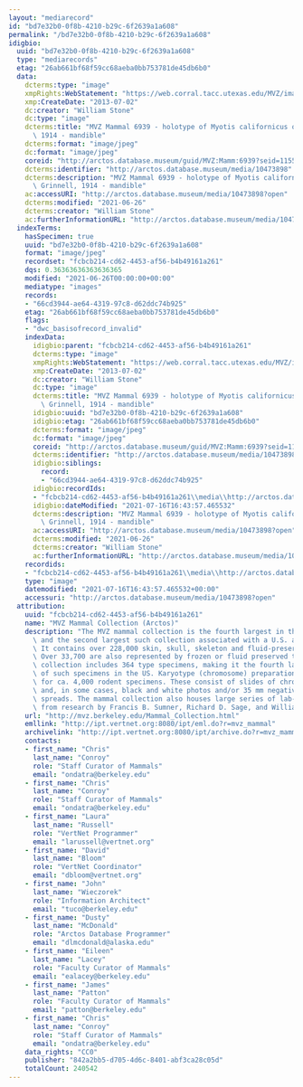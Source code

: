 ```yaml
---
layout: "mediarecord"
id: "bd7e32b0-0f8b-4210-b29c-6f2639a1a608"
permalink: "/bd7e32b0-0f8b-4210-b29c-6f2639a1a608"
idigbio:
  uuid: "bd7e32b0-0f8b-4210-b29c-6f2639a1a608"
  type: "mediarecords"
  etag: "26ab661bf68f59cc68aeba0bb753781de45db6b0"
  data:
    dcterms:type: "image"
    xmpRights:WebStatement: "https://web.corral.tacc.utexas.edu/MVZ/images/MVZ_img/images/jpg/img_15257.jpg"
    xmp:CreateDate: "2013-07-02"
    dc:creator: "William Stone"
    dc:type: "image"
    dcterms:title: "MVZ Mammal 6939 - holotype of Myotis californicus quercinus Grinnell,\
      \ 1914 - mandible"
    dcterms:format: "image/jpeg"
    dc:format: "image/jpeg"
    coreid: "http://arctos.database.museum/guid/MVZ:Mamm:6939?seid=1155924"
    dcterms:identifier: "http://arctos.database.museum/media/10473898"
    dcterms:description: "MVZ Mammal 6939 - holotype of Myotis californicus quercinus\
      \ Grinnell, 1914 - mandible"
    ac:accessURI: "http://arctos.database.museum/media/10473898?open"
    dcterms:modified: "2021-06-26"
    dcterms:creator: "William Stone"
    ac:furtherInformationURL: "http://arctos.database.museum/media/10473898"
  indexTerms:
    hasSpecimen: true
    uuid: "bd7e32b0-0f8b-4210-b29c-6f2639a1a608"
    format: "image/jpeg"
    recordset: "fcbcb214-cd62-4453-af56-b4b49161a261"
    dqs: 0.36363636363636365
    modified: "2021-06-26T00:00:00+00:00"
    mediatype: "images"
    records:
    - "66cd3944-ae64-4319-97c8-d62ddc74b925"
    etag: "26ab661bf68f59cc68aeba0bb753781de45db6b0"
    flags:
    - "dwc_basisofrecord_invalid"
    indexData:
      idigbio:parent: "fcbcb214-cd62-4453-af56-b4b49161a261"
      dcterms:type: "image"
      xmpRights:WebStatement: "https://web.corral.tacc.utexas.edu/MVZ/images/MVZ_img/images/jpg/img_15257.jpg"
      xmp:CreateDate: "2013-07-02"
      dc:creator: "William Stone"
      dc:type: "image"
      dcterms:title: "MVZ Mammal 6939 - holotype of Myotis californicus quercinus\
        \ Grinnell, 1914 - mandible"
      idigbio:uuid: "bd7e32b0-0f8b-4210-b29c-6f2639a1a608"
      idigbio:etag: "26ab661bf68f59cc68aeba0bb753781de45db6b0"
      dcterms:format: "image/jpeg"
      dc:format: "image/jpeg"
      coreid: "http://arctos.database.museum/guid/MVZ:Mamm:6939?seid=1155924"
      dcterms:identifier: "http://arctos.database.museum/media/10473898"
      idigbio:siblings:
        record:
        - "66cd3944-ae64-4319-97c8-d62ddc74b925"
      idigbio:recordIds:
      - "fcbcb214-cd62-4453-af56-b4b49161a261\\media\\http://arctos.database.museum/media/10473898"
      idigbio:dateModified: "2021-07-16T16:43:57.465532"
      dcterms:description: "MVZ Mammal 6939 - holotype of Myotis californicus quercinus\
        \ Grinnell, 1914 - mandible"
      ac:accessURI: "http://arctos.database.museum/media/10473898?open"
      dcterms:modified: "2021-06-26"
      dcterms:creator: "William Stone"
      ac:furtherInformationURL: "http://arctos.database.museum/media/10473898"
    recordids:
    - "fcbcb214-cd62-4453-af56-b4b49161a261\\media\\http://arctos.database.museum/media/10473898"
    type: "image"
    datemodified: "2021-07-16T16:43:57.465532+00:00"
    accessuri: "http://arctos.database.museum/media/10473898?open"
  attribution:
    uuid: "fcbcb214-cd62-4453-af56-b4b49161a261"
    name: "MVZ Mammal Collection (Arctos)"
    description: "The MVZ mammal collection is the fourth largest in the United States\
      \ and the second largest such collection associated with a U.S. academic institution.\
      \ It contains over 228,000 skin, skull, skeleton and fluid-preserved specimens.\
      \ Over 33,700 are also represented by frozen or fluid preserved tissues. The\
      \ collection includes 364 type specimens, making it the fourth largest collection\
      \ of such specimens in the US. Karyotype (chromosome) preparations are available\
      \ for ca. 4,000 rodent specimens. These consist of slides of chromosome preparations\
      \ and, in some cases, black and white photos and/or 35 mm negatives of chromosome\
      \ spreads. The mammal collection also houses large series of lab-raised specimens\
      \ from research by Francis B. Sumner, Richard D. Sage, and William Z. Lidicker."
    url: "http://mvz.berkeley.edu/Mammal_Collection.html"
    emllink: "http://ipt.vertnet.org:8080/ipt/eml.do?r=mvz_mammal"
    archivelink: "http://ipt.vertnet.org:8080/ipt/archive.do?r=mvz_mammal"
    contacts:
    - first_name: "Chris"
      last_name: "Conroy"
      role: "Staff Curator of Mammals"
      email: "ondatra@berkeley.edu"
    - first_name: "Chris"
      last_name: "Conroy"
      role: "Staff Curator of Mammals"
      email: "ondatra@berkeley.edu"
    - first_name: "Laura"
      last_name: "Russell"
      role: "VertNet Programmer"
      email: "larussell@vertnet.org"
    - first_name: "David"
      last_name: "Bloom"
      role: "VertNet Coordinator"
      email: "dbloom@vertnet.org"
    - first_name: "John"
      last_name: "Wieczorek"
      role: "Information Architect"
      email: "tuco@berkeley.edu"
    - first_name: "Dusty"
      last_name: "McDonald"
      role: "Arctos Database Programmer"
      email: "dlmcdonald@alaska.edu"
    - first_name: "Eileen"
      last_name: "Lacey"
      role: "Faculty Curator of Mammals"
      email: "ealacey@berkeley.edu"
    - first_name: "James"
      last_name: "Patton"
      role: "Faculty Curator of Mammals"
      email: "patton@berkeley.edu"
    - first_name: "Chris"
      last_name: "Conroy"
      role: "Staff Curator of Mammals"
      email: "ondatra@berkeley.edu"
    data_rights: "CC0"
    publisher: "842a2bb5-d705-4d6c-8401-abf3ca28c05d"
    totalCount: 240542
---
```

